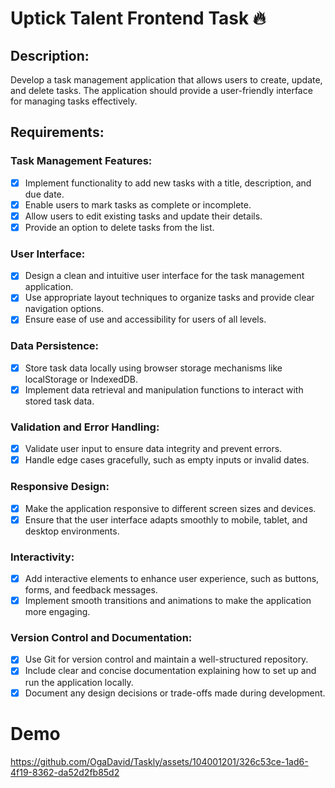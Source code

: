 # Uptick Talent Frontend Task 🔥

## Description:

Develop a task management application that allows users to create, update, and delete tasks. The application should provide a user-friendly interface for managing tasks effectively.

## Requirements:

### Task Management Features:

- [x] Implement functionality to add new tasks with a title, description, and due date.
- [x] Enable users to mark tasks as complete or incomplete.
- [x] Allow users to edit existing tasks and update their details.
- [x] Provide an option to delete tasks from the list.

### User Interface:

- [x] Design a clean and intuitive user interface for the task management application.
- [x] Use appropriate layout techniques to organize tasks and provide clear navigation options.
- [x] Ensure ease of use and accessibility for users of all levels.

### Data Persistence:

- [x] Store task data locally using browser storage mechanisms like localStorage or IndexedDB.
- [x] Implement data retrieval and manipulation functions to interact with stored task data.

### Validation and Error Handling:

- [x] Validate user input to ensure data integrity and prevent errors.
- [x] Handle edge cases gracefully, such as empty inputs or invalid dates.

### Responsive Design:

- [x] Make the application responsive to different screen sizes and devices.
- [x] Ensure that the user interface adapts smoothly to mobile, tablet, and desktop environments.

### Interactivity:

- [x] Add interactive elements to enhance user experience, such as buttons, forms, and feedback messages.
- [x] Implement smooth transitions and animations to make the application more engaging.

### Version Control and Documentation:

- [x] Use Git for version control and maintain a well-structured repository.
- [x] Include clear and concise documentation explaining how to set up and run the application locally.
- [x] Document any design decisions or trade-offs made during development.

# Demo

https://github.com/OgaDavid/Taskly/assets/104001201/326c53ce-1ad6-4f19-8362-da52d2fb85d2


